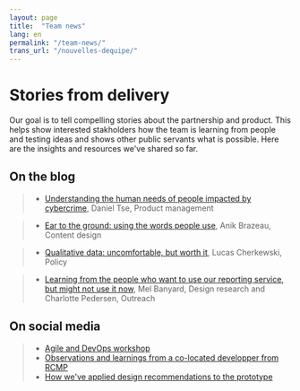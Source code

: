 ```yaml
---
layout: page
title:  "Team news"
lang: en
permalink: "/team-news/"
trans_url: "/nouvelles-dequipe/"
---
```


# Stories from delivery

Our goal is to tell compelling stories about the partnership and product. This helps show interested stakholders how the team is learning from people and testing ideas and shows other public servants what is possible. Here are the insights and resources we've shared so far.  		

## On the blog
  >  * [Understanding the human needs of people impacted by cybercrime](https://digital.canada.ca/2019/05/06/understanding-the-human-needs-of-people-impacted-by-cybercrime/), Daniel Tse, Product management

  >  * [Ear to the ground: using the words people use](https://digital.canada.ca/2019/06/06/ear-to-the-ground-using-the-words-people-use/), Anik Brazeau, Content design

  >  * [Qualitative data: uncomfortable, but worth it](https://digital.canada.ca/2019/07/11/qualitative-data-uncomfortable-but-worth-it/), Lucas Cherkewski, Policy

  >  * [Learning from the people who want to use our reporting service, but might not use it now](https://digital.canada.ca/2019/08/29/learning-from-the-people-who-want-to-use-our-reporting-service-but-might-not-use-it-now/), Mel Banyard, Design research and Charlotte Pedersen, Outreach

## On social media
  >  * [Agile and DevOps workshop](https://twitter.com/CDS_GC/status/1133728212708671488)
  >  * [Observations and learnings from a co-located developper from RCMP](https://twitter.com/CDS_GC/status/1139155596547170306)
  >  * [How we've applied design recommendations to the prototype](https://twitter.com/CDS_GC/status/1169675152000507904)
